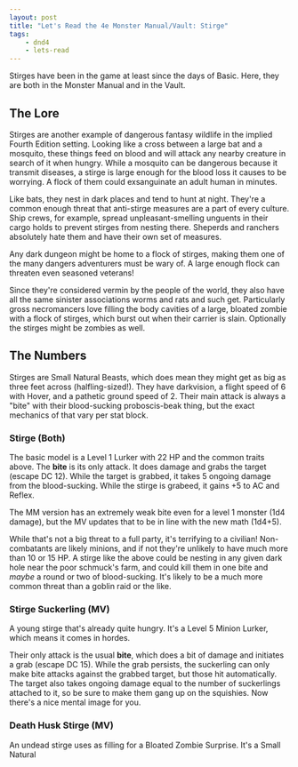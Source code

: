```yaml
---
layout: post
title: "Let's Read the 4e Monster Manual/Vault: Stirge"
tags:
    - dnd4
    - lets-read
---
```


Stirges have been in the game at least since the days of Basic. Here, they are
both in the Monster Manual and in the Vault.

## The Lore

Stirges are another example of dangerous fantasy wildlife in the implied Fourth
Edition setting. Looking like a cross between a large bat and a mosquito, these
things feed on blood and will attack any nearby creature in search of it when
hungry. While a mosquito can be dangerous because it transmit diseases, a stirge
is large enough for the blood loss it causes to be worrying. A flock of them
could exsanguinate an adult human in minutes.

Like bats, they nest in dark places and tend to hunt at night. They're a common
enough threat that anti-stirge measures are a part of every culture. Ship crews,
for example, spread unpleasant-smelling unguents in their cargo holds to prevent
stirges from nesting there. Sheperds and ranchers absolutely hate them and have
their own set of measures.

Any dark dungeon might be home to a flock of stirges, making them one of the
many dangers adventurers must be wary of. A large enough flock can threaten even
seasoned veterans!

Since they're considered vermin by the people of the world, they also have all
the same sinister associations worms and rats and such get. Particularly gross
necromancers love filling the body cavities of a large, bloated zombie with a
flock of stirges, which burst out when their carrier is slain. Optionally the
stirges might be zombies as well.

## The Numbers

Stirges are Small Natural Beasts, which does mean they might get as big as three
feet across (halfling-sized!). They have darkvision, a flight speed of 6 with
Hover, and a pathetic ground speed of 2. Their main attack is always a "bite"
with their blood-sucking proboscis-beak thing, but the exact mechanics of that
vary per stat block.

### Stirge (Both)

The basic model is a Level 1 Lurker with 22 HP and the common traits above. The
**bite** is its only attack. It does damage and grabs the target (escape DC
12). While the target is grabbed, it takes 5 ongoing damage from the
blood-sucking. While the stirge is grabeed, it gains +5 to AC and Reflex.

The MM version has an extremely weak bite even for a level 1 monster (1d4
damage), but the MV updates that to be in line with the new math (1d4+5).

While that's not a big threat to a full party, it's terrifying to a civilian!
Non-combatants are likely minions, and if not they're unlikely to have much more
than 10 or 15 HP. A stirge like the above could be nesting in any given dark
hole near the poor schmuck's farm, and could kill them in one bite and _maybe_ a
round or two of blood-sucking. It's likely to be a much more common threat than
a goblin raid or the like.

### Stirge Suckerling (MV)

A young stirge that's already quite hungry. It's a Level 5 Minion Lurker, which
means it comes in hordes.

Their only attack is the usual **bite**, which does a bit of damage and
initiates a grab (escape DC 15). While the grab persists, the suckerling can
only make bite attacks against the grabbed target, but those hit
automatically. The target also takes ongoing damage equal to the number of
suckerlings attached to it, so be sure to make them gang up on the
squishies. Now there's a nice mental image for you.

### Death Husk Stirge (MV)

An undead stirge uses as filling for a Bloated Zombie Surprise. It's a Small
Natural
